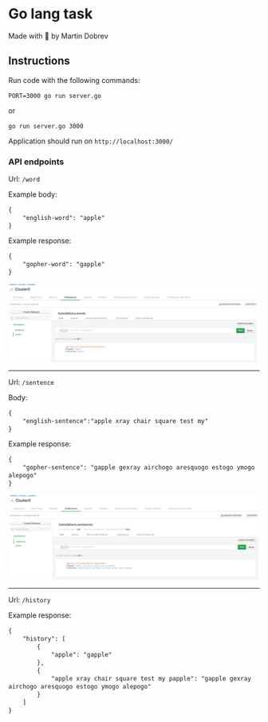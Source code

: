 # Go lang task

Made with 💚 by Martin Dobrev

## Instructions

Run code with the following commands:

```
PORT=3000 go run server.go
```

or

```
go run server.go 3000
```

Application should run on `http://localhost:3000/`

### API endpoints

Url:
`/word`

Example body:

```
{
    "english-word": "apple"
}
```

Example response:

```
{
    "gopher-word": "gapple"
}
```

![alt text](./results/mongo_db_words.png "Words")

---

Url:
`/sentence`

Body:

```
{
    "english-sentence":"apple xray chair square test my"
}
```

Example response:

```
{
    "gopher-sentence": "gapple gexray airchogo aresquogo estogo ymogo alepogo"
}
```

![alt text](./results/mongo_db_sentences.png "Words")

---

Url:
`/history`

Example response:

```
{
    "history": [
        {
            "apple": "gapple"
        },
        {
            "apple xray chair square test my papple": "gapple gexray airchogo aresquogo estogo ymogo alepogo"
        }
    ]
}
```
